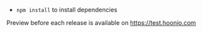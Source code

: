 - ``npm install`` to install dependencies

Preview before each release is available on https://test.hoonio.com
